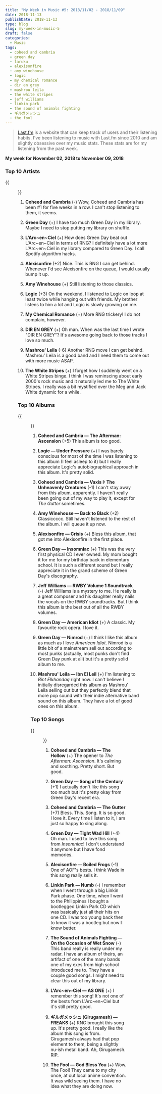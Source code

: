 ```yaml
---
title: "My Week in Music #5: 2018/11/02 - 2018/11/09"
date: 2018-11-13
publishDate: 2018-11-13
type: blog
slug: my-week-in-music-5
draft: false
categories:
  - Music
tags:
  - coheed and cambria
  - green day
  - laruku
  - alexisonfire
  - amy winehouse
  - logic
  - my chemical romance
  - dir en grey
  - mashrou leila
  - the white stripes
  - jeff williams
  - linkin park
  - the sound of animals fighting
  - ギルガメッシュ
  - the fool
---
```


> [Last.fm](https://last.fm/user/edelgrace) is a website that can keep track of users and their listening habits. I've been listening to music with Last.fm since 2010 and am slightly obsessive over my music stats. These stats are for my listening from the past week.

**My week for November 02, 2018 to November 09, 2018**

### Top 10 Artists

{{<figure src="https://res.cloudinary.com/dvozrk6m8/image/upload/v1541878837/top_artistsScreenshot_from_2018-11-10_08-41-44_famtkn.png" title="Top 10 Artists">}}

1. **Coheed and Cambria** (-)
Wow, Coheed and Cambria has been #1 for five weeks in a row. I can't stop listening to them, it seems.

2. **Green Day** (+)
I have too much Green Day in my library. Maybe I need to stop putting my library on shuffle.

3. **L'Arc~en~Ciel** (+)
How does Green Day beat out L'Arc~en~Ciel in terms of RNG? I definitely have a lot more L'Arc~en~Ciel in my library compared to Green Day. I call Spotify algorithm hacks.

4. **Alexisonfire** (+2)
Nice. This is RNG I can get behind. Whenever I'd see Alexisonfire on the queue, I would usually bump it up.

5. **Amy Winehouse** (+)
Still listening to those classics.

6. **Logic** (+3)
On the weekend, I listened to Logic on loop at least twice while hanging out with friends. My brother listens to him a lot and Logic is slowly growing on me.

7. **My Chemical Romance** (+)
More RNG trickery! I do not complain, however.

8. **DIR EN GREY** (+)
Oh man. When was the last time I wrote "DIR EN GREY"? It's awesome going back to those tracks I love so much.

9. **Mashrou' Leila** (-6)
Another RNG move I can get behind. Mashrou' Leila is a good band and I need them to come out with more music ASAP.

10. **The White Stripes** (+)
I forget how I suddenly went on a White Stripes binge. I think I was reminscing about early 2000's rock music and it naturally led me to The White Stripes. I really was a bit mystified over the Meg and Jack White dynamic for a while.

### Top 10 Albums

{{<figure src="https://res.cloudinary.com/dvozrk6m8/image/upload/v1541878881/top_albums_ha2acf.png" title="Top 10 Albums">}}

1. **Coheed and Cambria — The Afterman: Ascension** (+5)
This album is too good.

2. **Logic — Under Pressure** (+)
I was barely conscious for most of the time I was listening to this album (I feel asleep to it) but I really appreciate Logic's autobiographical approach in this album. It's pretty solid.

3. **Coheed and Cambria — Vaxis I: The Unheavenly Creatures** (-1)
I can't stay away from this album, apparently. I haven't really been going out of my way to play it, except for *The Gutter* sometimes.

4. **Amy Winehouse — Back to Black** (+2)
Classiccccc. Still haven't listened to the rest of the album. I will queue it up now.

5. **Alexisonfire — Crisis** (+)
Bless this album, that got me into Alexisonfire in the first place.

6. **Green Day — Insomniac** (+)
This was the very first physical CD I ever owned. My mom bought it for me for my birthday back in elementary school. It is such a different sound but I really appreciate it in the grand scheme of Green Day's discography.

7. **Jeff Williams — RWBY Volume 1 Soundtrack** (-)
Jeff Williams is a mystery to me. He really is a great composer and his daughter really nails the vocals on the RWBY soundtracks. But I think this album is the best out of all the RWBY volumes.

8. **Green Day — American Idiot** (+)
A classic. My favourite rock opera. I love it.

9. **Green Day — Nimrod** (+)
I think I like this album as much as I love *American Idiot*. Nimrod is a little bit of a mainstream sell out according to most punks (actually, most punks don't find Green Day punk at all) but it's a pretty solid album to me.

10. **Mashrou' Leila — Ibn El Leil** (+)
I'm listening to *Bint Elkhandaq* right now. I can't believe I initially disregarded this album as Mashrou' Leila selling out but they perfectly blend that more pop sound with their indie alternative band sound on this album. They have a lot of good ones on this album.

### Top 10 Songs

{{<figure src="https://res.cloudinary.com/dvozrk6m8/image/upload/v1541878881/top_tracks_q9qjtq.png" title="Top 10 songs">}}

1. **Coheed and Cambria — The Hollow** (+)
The opener to *The Afterman: Ascension*. It's calming and soothing. Pretty short. But good.

2. **Green Day — Song of the Century** (+1)
I actually don't like this song too much but it's pretty okay from Green Day's recent era.

3. **Coheed and Cambria — The Gutter** (+7)
Bless. This. Song. It is so good. I love it. Every time I listen to it, I am just so happy to sing along.

4. **Green Day — Tight Wad Hill** (+4)
Oh man. I used to love this song from *Insomniac*! I don't understand it anymore but I have fond memories.

5. **Alexisonfire — Boiled Frogs** (-1)
One of AOF's bests. I think Wade in this song really sells it.

6. **Linkin Park — Numb** (-)
I remember when I went through a big Linkin Park phase. One time, when I went to the Philippines I bought a bootlegged Linkin Park CD which was basically just all their hits on one CD. I was too young back then to know it was a bootleg but now I know better.

7. **The Sound of Animals Fighting — On the Occasion of Wet Snow** (-)
This band really is really under my radar. I have an album of theirs, an artifact of one of the many bands one of my exes from high school introduced me to. They have a couple good songs. I might need to clear this out of my library.

8. **L'Arc~en~Ciel — AS ONE** (+)
I remember this song! It's not one of the bests from L'Arc~en~Ciel but it's still pretty good.

9. **ギルガメッシュ (Girugamesh) — FREAKS** (+)
RNG brought this song up. It's pretty good. I really like the album this song is from. Girugamesh always had that pop element to them, being a slightly nu-ish metal band. Ah, Girugamesh. RIP.

10. **The Fool — God Bless You** (+)
Wow. The Fool! They came to my city once, at out local anime convention. It was wild seeing them. I have no idea what they are doing now.
